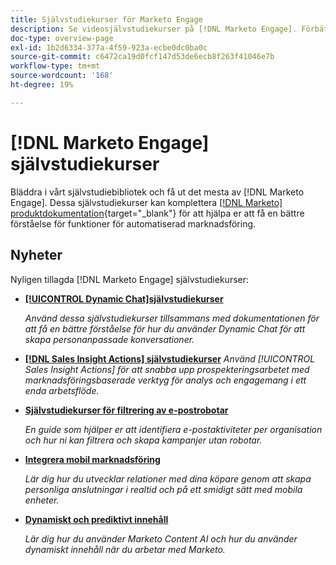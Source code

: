 ```yaml
---
title: Självstudiekurser för Marketo Engage
description: Se videosjälvstudiekurser på [!DNL Marketo Engage]. Förbättra din förståelse för hur du använder funktioner för automatiserad marknadsföring med mera.
doc-type: overview-page
exl-id: 1b2d6334-377a-4f59-923a-ecbe0dc0ba0c
source-git-commit: c6472ca19d0fcf147d53de6ecb8f263f41046e7b
workflow-type: tm+mt
source-wordcount: '168'
ht-degree: 19%

---
```


# [!DNL Marketo Engage] självstudiekurser

Bläddra i vårt självstudiebibliotek och få ut det mesta av [!DNL Marketo Engage]. Dessa självstudiekurser kan komplettera [[!DNL Marketo] produktdokumentation](https://experienceleague.adobe.com/docs/marketo/using/home.html){target="_blank"} för att hjälpa er att få en bättre förståelse för funktioner för automatiserad marknadsföring.

<div id="whats-new-section">

## Nyheter

Nyligen tillagda [!DNL Marketo Engage] självstudiekurser:

* **[[!UICONTROL Dynamic Chat]självstudiekurser](dynamic-chat/dynamic-chat-overview.md)**

   _Använd dessa självstudiekurser tillsammans med dokumentationen för att få en bättre förståelse för hur du använder Dynamic Chat för att skapa personanpassade konversationer._

* **[[!DNL Sales Insight Actions] självstudiekurser](/help/sales-insight-actions/overview.md)**
   _Använd [!UICONTROL Sales Insight Actions] för att snabba upp prospekteringsarbetet med marknadsföringsbaserade verktyg för analys och engagemang i ett enda arbetsflöde._

* **[Självstudiekurser för filtrering av e-postrobotar](filtering-email-bot-activities/setup.md)**

   _En guide som hjälper er att identifiera e-postaktiviteter per organisation och hur ni kan filtrera och skapa kampanjer utan robotar._

* **[Integrera mobil marknadsföring](cross-channel-marketing/mobile-marketing-learn.md)**

   _Lär dig hur du utvecklar relationer med dina köpare genom att skapa personliga anslutningar i realtid och på ett smidigt sätt med mobila enheter._

* **[Dynamiskt och prediktivt innehåll](email-marketing/dynamic-and-predictive-content-learn.md)**

   _Lär dig hur du använder Marketo Content AI och hur du använder dynamiskt innehåll när du arbetar med Marketo._

</div>
<div id="recs-overview-body-1"></div>
<div id="recs-overview-body-2"></div>
<div id="recs-overview-body-3"></div>
<div id="recs-overview-body-4"></div>
<div id="recs-overview-body-5"></div>
<div id="recs-overview-body-6"></div>

